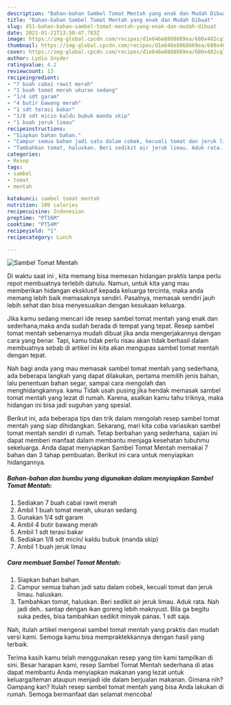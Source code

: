 ```yaml
---
description: "Bahan-bahan Sambel Tomat Mentah yang enak dan Mudah Dibuat"
title: "Bahan-bahan Sambel Tomat Mentah yang enak dan Mudah Dibuat"
slug: 451-bahan-bahan-sambel-tomat-mentah-yang-enak-dan-mudah-dibuat
date: 2021-01-21T13:50:47.783Z
image: https://img-global.cpcdn.com/recipes/d1e646e8868669ea/680x482cq70/sambel-tomat-mentah-foto-resep-utama.jpg
thumbnail: https://img-global.cpcdn.com/recipes/d1e646e8868669ea/680x482cq70/sambel-tomat-mentah-foto-resep-utama.jpg
cover: https://img-global.cpcdn.com/recipes/d1e646e8868669ea/680x482cq70/sambel-tomat-mentah-foto-resep-utama.jpg
author: Lydia Snyder
ratingvalue: 4.2
reviewcount: 13
recipeingredient:
- "7 buah cabai rawit merah"
- "1 buah tomat merah ukuran sedang"
- "1/4 sdt garam"
- "4 butir bawang merah"
- "1 sdt terasi bakar"
- "1/8 sdt micin kaldu bubuk manda skip"
- "1 buah jeruk limau"
recipeinstructions:
- "Siapkan bahan bahan."
- "Campur semua bahan jadi satu dalam cobek, kecuali tomat dan jeruk limau. haluskan."
- "Tambahkan tomat, haluskan. Beri sedikit air jeruk limau. Aduk rata. Nah jadi deh.. santap dengan ikan goreng lebih maknyust. Bila ga begitu suka pedes, bisa tambahkan sedikit minyak panas. 1 sdt saja."
categories:
- Resep
tags:
- sambel
- tomat
- mentah

katakunci: sambel tomat mentah 
nutrition: 109 calories
recipecuisine: Indonesian
preptime: "PT16M"
cooktime: "PT54M"
recipeyield: "1"
recipecategory: Lunch

---
```



![Sambel Tomat Mentah](https://img-global.cpcdn.com/recipes/d1e646e8868669ea/680x482cq70/sambel-tomat-mentah-foto-resep-utama.jpg)

Di waktu  saat ini , kita memang bisa memesan hidangan praktis tanpa perlu repot membuatnya terlebih dahulu. Namun, untuk kita yang mau memberikan hidangan eksklusif kepada keluarga tercinta, maka anda memang lebih baik memasaknya sendiri. Pasalnya, memasak sendiri jauh lebih sehat dan bisa menyesuaikan dengan kesukaan keluarga.

Jika kamu sedang mencari ide resep sambel tomat mentah yang enak dan sederhana,maka anda sudah berada di tempat yang tepat. Resep sambel tomat mentah  sebenarnya mudah dibuat jika anda mengerjakannya dengan cara yang benar. Tapi, kamu tidak perlu risau akan tidak berhasil dalam membuatnya 
sebab di artikel ini kita akan mengupas sambel tomat mentah dengan tepat.  



Nah bagi anda yang mau memasak sambel tomat mentah yang sederhana, ada beberapa langkah yang dapat dilakukan, pertama memilih jenis bahan, lalu penentuan bahan segar, sampai cara mengolah dan menghidangkannya. kamu Tidak usah pusing jika hendak memasak sambel tomat mentah yang lezat di rumah. Karena, asalkan kamu  tahu triknya, maka hidangan ini bisa jadi suguhan yang spesial.

Berikut ini, ada beberapa tips dan trik dalam mengolah resep sambel tomat mentah yang siap dihidangkan. Sekarang, mari kita coba variasikan sambel tomat mentah sendiri di rumah. Tetap berbahan yang sederhana, sajian ini dapat memberi manfaat dalam membantu menjaga kesehatan tubuhmu sekeluarga. Anda dapat menyiapkan Sambel Tomat Mentah memakai 7 bahan dan 3 tahap pembuatan. Berikut ini cara untuk menyiapkan hidangannya.

<!--inarticleads1-->

##### Bahan-bahan dan bumbu yang digunakan dalam menyiapkan Sambel Tomat Mentah:

1. Sediakan 7 buah cabai rawit merah
1. Ambil 1 buah tomat merah, ukuran sedang
1. Gunakan 1/4 sdt garam
1. Ambil 4 butir bawang merah
1. Ambil 1 sdt terasi bakar
1. Sediakan 1/8 sdt micin/ kaldu bubuk (manda skip)
1. Ambil 1 buah jeruk limau




<!--inarticleads2-->

##### Cara membuat Sambel Tomat Mentah:

1. Siapkan bahan bahan.
1. Campur semua bahan jadi satu dalam cobek, kecuali tomat dan jeruk limau. haluskan.
1. Tambahkan tomat, haluskan. Beri sedikit air jeruk limau. Aduk rata. Nah jadi deh.. santap dengan ikan goreng lebih maknyust. Bila ga begitu suka pedes, bisa tambahkan sedikit minyak panas. 1 sdt saja.




Nah, itulah artikel mengenai  sambel tomat mentah  yang praktis dan mudah versi kami. Semoga kamu bisa mempraktekkannya dengan hasil yang terbaik. 

Terima kasih kamu telah menggunakan resep yang tim kami tampilkan di sini. Besar harapan kami, resep  Sambel Tomat Mentah sederhana di atas dapat membantu Anda menyiapkan makanan yang lezat untuk keluarga/teman ataupun menjadi ide dalam berjualan makanan. Gimana nih? Gampang kan? Itulah resep sambel tomat mentah yang bisa Anda lakukan di rumah. Semoga bermanfaat dan selamat mencoba!

